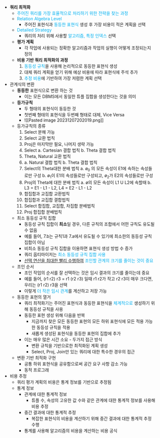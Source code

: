 - **쿼리 최적화**
	- <font color="#00b0f0">주어진 쿼리를 가장 효율적으로 처리하기 위한 전략을 찾는 과정</font>
	- <font color="#00b0f0">Relation Algebra Level</font>
		- 주어진 표현식과 <font color="#00b0f0">동등한 표현식</font> 생성 후 가장 비용이 적은 계획을 선택
	- <font color="#00b0f0">Detailed Strategy</font>
		- 쿼리의 처리 위해 사용할 <font color="#00b0f0">알고리즘, 특정 인덱스</font> 선택
	- **평가 계획**
		- 각 작업에 사용되는 정확한 알고리즘과 작업의 실행이 어떻게 조정되는지 정의
	- **비용 기반 쿼리 최적화의 과정**
		1. <font color="#00b0f0">동등성 규칙</font>을 사용해 논리적으로 동등한 표현식 생성
		2. 대체 쿼리 계획을 얻기 위해 예상 비용에 따라 표현식에 주석 추가
		3. <font color="#00b0f0">추정 비용</font>에 기반하여 가장 저렴한 계획 선택
- 관계식의 변환
	- **동등한** 표현식으로 변환 하는 것
		- 이는 모든 DBMS에서 동일한 튜플 집합을 생성한다는 것을 의미
	- **등가규칙** 
		- 두 형태의 표현식이 동등한 것
		- 첫번째 형태의 표현식을 두번째 형태로 대체, Vice Versa 
		- ![[Pasted image 20231207202019.png]]
	- 등가규칙의 종류
		1. Select 분해 가능
		2. Select 교환 법칙
		3. Proj은 마지막만 필요, 나머지 생략 가능
		4. Select 
		   a. Cartesian 결합 법칙
		   b. Theta 결합 법칙
		5. Theta, Natural 교환 법칙
		6. a. Natural 결합 법칙
		     b. Theta 결합 법칙
		7. Select의 Theta대한 분배 법칙
		   a. ø<sub>0</sub> 의 모든 속성이 E1에 속하는 속성들로만 구성
		   b. ø<sub>1</sub>이 E1의 속성들로만 구성되고, ø<sub>2</sub>가 E2의 속성들로만 구성
		8. Proj의 Theta에 대한 분배 법칙
			a. ø의 모든 속성이 L1 U L2에 속할때
			b. L3 = E1 - L1 - L2, L4 = E2 - L1 - L2
		9. 합집합과 교집합 교환법칙
		10. 합집합과 교집합 결합법칙
		11. Select 합집합, 교집합, 차집합 분배법칙
		12. Proj 합집합 분배법칙
	- 최소 동등성 규칙 집합
		- 동등성 규칙 집합이 **최소**일 경우, 다른 규칙의 조합에서 어떤 규칙도 유도될 수 없음
		- 예를 들어, 7.b는 규칙1과 7.a에서 유도될 수 있기에 최소한의 동등성 규칙 집합이 아님
		- 비최소 동등성 규칙 집합을 이용하면 표현식 생성 방법 수 증가
		- 쿼리 옵티마이저는 <font color="#00b0f0">최소 동등성 규칙 집합 사용</font>
		- <u>선택 연산을 최대한 빨리 수행하여</u> <font color="#00b0f0">조인할 관계의 크기를 줄이는 것이 중요</font>
	- 조인 순서
		- 조인 작업의 순서를 잘 선택하는 것은 임시 결과의 크기를 줄이는데 중요
		- 예를 들어, (r1 r2) r3 = r1 (r2 r3) 일때 r1 r2가 작고 r2 r3이 매우 크다면, 우리는 (r1 r2) r3을 선택
		- 이렇게 <font color="#00b0f0">더 작은 임시 관계</font>를 계산하고 저장 가능
	- 동등한 표현의 열거
		- 쿼리 최적화기는 주어진 표현식과 동등한 표현식을 <font color="#00b0f0">체계적으로</font> 생성하기 위해 동등성 규칙을 사용
		- 동등한 표현 생성 위해 다음을 반복
			- 지금까지 찾은 모든 동등한 표현의 모든 하위 표현식에 모든 적용 가능한 동등성 규칙을 적용
			- 새롭게 생성된 표현식을 동등한 표현의 집합에 추가
		- 이는 매우 많은 시간 소요 - 두가지 접근 방식
			- 변환 규칙을 기반으로한 최적화된 계획 생성
			- Select, Proj, Join만 있는 쿼리에 대한 특수한 경우의 접근
	- 변환 기반 최적화 구현
		- 공통 하위 표현식을 공유함으로써 공간 요구 사항 감소 가능
		- 동적 프로그래
- 비용 추정
	- 쿼리 평가 계획의 비용은 통계 정보를 기반으로 추정됨
	- 통계 정보
		- 관계에 대한 통계적 정보
			- 튜플 수, 속성의 고유한 값 수와 같은 관계에 대한 통계적 정보를 사용해 비용 추정
		- 중간 결과에 대한 통계적 추정
			- 복잡한 표현식의 비용을 계산하기 위해 중간 결과에 대한 통계적 추정 수행
		- 통계를 사용해 알고리즘의 비용을 계산하는 비용 공식
